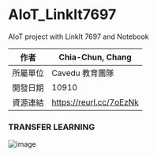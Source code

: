 # AIoT_LinkIt7697
AIoT project with LinkIt 7697 and Notebook

| 作者 | Chia-Chun, Chang |
| ---- | ---|
| 所屬單位  | Cavedu 教育團隊 |
| 開發日期  | 10910 |
| 資源連結  | https://reurl.cc/7oEzNk |

### TRANSFER LEARNING
![image](Figures/AI_MCS_LINE.gif)

